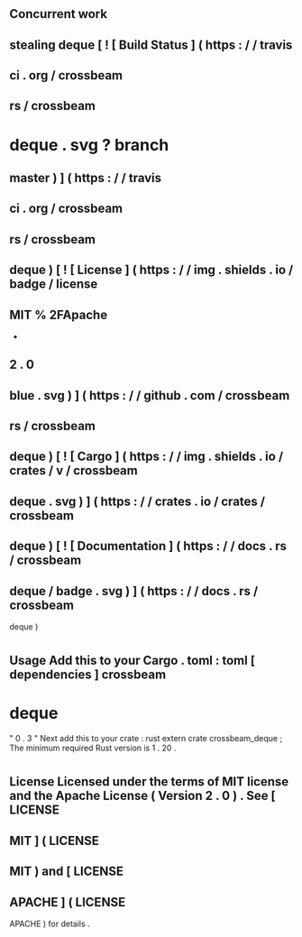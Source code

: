 #
Concurrent
work
-
stealing
deque
[
!
[
Build
Status
]
(
https
:
/
/
travis
-
ci
.
org
/
crossbeam
-
rs
/
crossbeam
-
deque
.
svg
?
branch
=
master
)
]
(
https
:
/
/
travis
-
ci
.
org
/
crossbeam
-
rs
/
crossbeam
-
deque
)
[
!
[
License
]
(
https
:
/
/
img
.
shields
.
io
/
badge
/
license
-
MIT
%
2FApache
-
-
2
.
0
-
blue
.
svg
)
]
(
https
:
/
/
github
.
com
/
crossbeam
-
rs
/
crossbeam
-
deque
)
[
!
[
Cargo
]
(
https
:
/
/
img
.
shields
.
io
/
crates
/
v
/
crossbeam
-
deque
.
svg
)
]
(
https
:
/
/
crates
.
io
/
crates
/
crossbeam
-
deque
)
[
!
[
Documentation
]
(
https
:
/
/
docs
.
rs
/
crossbeam
-
deque
/
badge
.
svg
)
]
(
https
:
/
/
docs
.
rs
/
crossbeam
-
deque
)
#
#
Usage
Add
this
to
your
Cargo
.
toml
:
toml
[
dependencies
]
crossbeam
-
deque
=
"
0
.
3
"
Next
add
this
to
your
crate
:
rust
extern
crate
crossbeam_deque
;
The
minimum
required
Rust
version
is
1
.
20
.
#
#
License
Licensed
under
the
terms
of
MIT
license
and
the
Apache
License
(
Version
2
.
0
)
.
See
[
LICENSE
-
MIT
]
(
LICENSE
-
MIT
)
and
[
LICENSE
-
APACHE
]
(
LICENSE
-
APACHE
)
for
details
.
